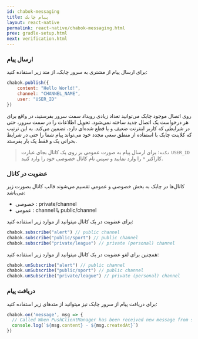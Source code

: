 ```yaml
---
id: chabok-messaging
title: پیام چابک
layout: react-native
permalink: react-native/chabok-messaging.html
prev: gradle-setup.html
next: verification.html
---
```


### ارسال پیام

برای ارسال پیام از مشتری به سرور چابک، از متد زیر استفاده کنید:

```javascript
chabok.publish({
    content: "Hello World!",
    channel: "CHANNEL_NAME",
    user: "USER_ID"
})
```

روی اتصال موجود چابک می‌توانید تعداد زیادی رویداد سمت سرور بفرستید، در واقع برای هر درخواست یک اتصال جدید ساخته نمی‌شود. تحویل اطلاعات را در سمت سرور، حتی در شرایطی که کاربر اینترنت ضعیف و یا قطع شده‌ای دارد، تضمین می‌کند. به این ترتیب که کلاینت چابک با استفاده از منطق سعی مجدد خود می‌تواند پیام‌ شما را حتی در شرایط بحرانی یک و فقط یک بار بفرستد.

> `نکته`: برای ارسال پیام به صورت عمومی بر روی یک کانال بجای عبارت `USER_ID` کاراکتر `*` را وارد نمایید و سپس نام کانال خصوصی خود را وارد کنید.

### عضویت در کانال

کانال‌ها در چابک به بخش خصوصی و عمومی تقسیم می‌شوند قالب کانال بصورت زیر می‌باشد:

- خصوصی : private/channel
- عمومی : channel یا public/channel

برای عضویت در یک کانال میتوانید از موارد زیر استفاده کنید:

```javascript
chabok.subscribe("alert") // public channel
chabok.subscribe("public/sport") // public channel
chabok.subscribe("private/league") // private (personal) channel
```

همچنین برای لغو عضویت در یک کانال میتوانید از موارد زیر استفاده کنید:

```javascript
chabok.unSubscribe("alert") // public channel
chabok.unSubscribe("public/sport") // public channel
chabok.unSubscribe("private/league") // private (personal) channel
```

### دریافت پیام

برای دریافت پیام از سرور چابک نیز میتوانید از متدهای زیر استفاده کنید:

```javascript
chabok.on('message', msg => {
  // Called When PushClientManager has been received new message from server
  console.log(`${msg.content} - ${msg.createdAt}`)
})
```

<!---

### رویداد دریافت تأییدیه تحویل
برای دریافت تأییدیه تحویل، باید از رویداد زیر استفاده کنید :

```javascript
chabok.on('messageDelivery', msg => {
 // Called When PushClientManager has received new delivery from server
})
```

### ارسال وضعیت پیام‌های دریافتی

شما می‌توانید عکس‌العمل کاربر به یک پیام چابک را (خوانده شدن، نادیده گرفته شدن، ...) با استفاده از کلاینت چابک مشخص کنید. 
متد `markAsRead` برای ارسال رویداد خوانده شدن پیام توسط کاربر به سرور می تواند مورد استفاده قرار بگیرد. 
متد `messageDismissed` نیز می‌تواند برای هر عملی که معنی باز نکردن یا نادیده گرفته شدن پیام را داشته باشد بکار رود. به دو طریق می توان این متدها را فراخوانی نمود:

```javascript
chabok.messageMarkAsRead("MESSAGE_ID")
chabok.messageDismissed("MESSAGE_ID")
```
-->

